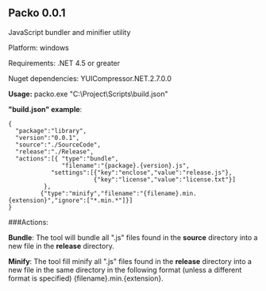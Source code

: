 ## Packo 0.0.1
JavaScript bundler and minifier utility

Platform: windows

Requirements: .NET 4.5 or greater

Nuget dependencies: YUICompressor.NET.2.7.0.0

**Usage:** packo.exe "C:\Project\Scripts\build.json"

**"build.json" example**:

    {
      "package":"library",
      "version":"0.0.1",
      "source":"./SourceCode",
      "release":"./Release",
      "actions":[{ "type":"bundle",
                   "filename":"{package}.{version}.js",
				"settings":[{"key":"enclose","value":"release.js"},
							{"key":"license","value":"license.txt"}] 
			  },
			 {"type":"minify","filename":"{filename}.min.{extension}","ignore":["*.min.*"]}]
    }

###Actions:

**Bundle**:
The tool will bundle all ".js" files found in the **source** directory into a new file in the **release** directory.

**Minify**:
The tool fill minify all ".js" files found in the **release** directory into a new file in the same directory in the following format (unless a different format is specified) {filename}.min.{extension}. 




